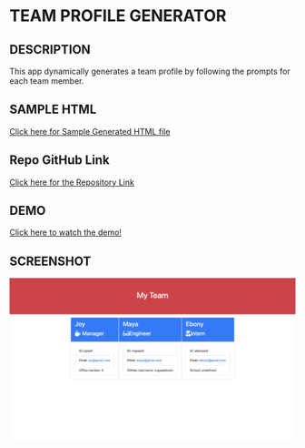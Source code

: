 # TEAM PROFILE GENERATOR

## DESCRIPTION
This app dynamically generates a team profile by following the prompts for each team member.

## SAMPLE HTML
[Click here for Sample Generated HTML file](./dist/sample.html)
## Repo GitHub Link
[Click here for the Repository Link](https://github.com/Joydotcom/team-profile-generator)

## DEMO
[Click here to watch the demo!](https://drive.google.com/file/d/1ToqC73UJwFzJ7vPuRCGZSyEu1tAdW286/view)

## SCREENSHOT
![Sample Team Profile ScreenShot](./images/team-profile-generator-screenshot.png "Team Profile Screenshot")
